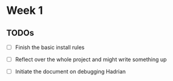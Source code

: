 Week 1
====

## TODOs

- [ ] Finish the basic install rules
- [ ] Reflect over the whole project and might write something up
- [ ] Initiate the document on debugging Hadrian

